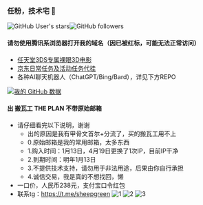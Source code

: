 ### 任粉，技术宅 👋

![GitHub User's stars](https://img.shields.io/github/stars/slippersheepig?color=green&style=plastic)![GitHub followers](https://img.shields.io/github/followers/slippersheepig?color=green&style=plastic)

#### 请勿使用腾讯系浏览器打开我的域名（因已被红标，可能无法正常访问）

- [任天堂3DS专属裸眼3D电影](https://3ds.sheepgreen.top)
- [京东日常任务及活动任务代挂](https://qr.sheepgreen.top)
- 各种AI聊天机器人（ChatGPT/Bing/Bard），详见下方REPO

[![我的 GitHub 数据](https://github-readme-stats.vercel.app/api?username=slippersheepig&title_color=7A7ADB&icon_color=2234AE&text_color=D3D3D3&bg_color=0,000000,130F40)]()

#### 出 搬瓦工 THE PLAN 不带原始邮箱

- 请仔细看完以下说明，谢谢
  + 出的原因是我有甲骨文首尔+分流了，买的搬瓦工用不上
  + 0.原始邮箱是我的常用邮箱，太多东西
  + 1.购入时间：1月13日，4月19日更换了1次IP，目前IP干净
  + 2.到期时间：明年1月13日
  + 3.不提供技术支持，请勿用于非法用途，后果由你自行承担
  + 4.诚信交易，我是真的不想找回，懒
- 一口价，人民币238元，支付宝口令红包
- 联系tg：https://t.me/sheepgreen
![1](https://github.com/slippersheepig/slippersheepig/assets/58287293/2dfae785-c413-4e4f-ba61-92d8e5e6e738)
![2](https://github.com/slippersheepig/slippersheepig/assets/58287293/cb58bbec-d1b6-43b8-9aa4-ac5eff8a8d0e)
![3](https://github.com/slippersheepig/slippersheepig/assets/58287293/431f86e2-0752-4221-abcd-3457eb98adab)
